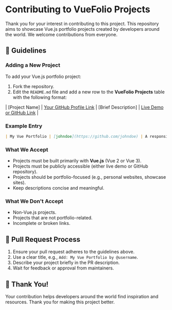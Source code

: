 # Contributing to VueFolio Projects

Thank you for your interest in contributing to this project. This repository aims to showcase Vue.js portfolio projects created by developers around the world. We welcome contributions from everyone.

## 📌 Guidelines

### Adding a New Project

To add your Vue.js portfolio project:

1. Fork the repository.
2. Edit the `README.md` file and add a new row to the **VueFolio Projects** table with the following format:

| [Project Name] | [Your GitHub Profile Link](https://github.com/your-username) | [Brief Description] | [Live Demo or GitHub Link](https://example.com) |

### Example Entry

```markdown
| My Vue Portfolio | [johndoe](https://github.com/johndoe) | A responsive portfolio built with Vue 3 and Tailwind CSS | [View Project](https://johndoe.github.io/portfolio) |
```

### What We Accept

- Projects must be built primarily with **Vue.js** (Vue 2 or Vue 3).
- Projects must be publicly accessible (either live demo or GitHub repository).
- Projects should be portfolio-focused (e.g., personal websites, showcase sites).
- Keep descriptions concise and meaningful.

### What We Don't Accept

- Non-Vue.js projects.
- Projects that are not portfolio-related.
- Incomplete or broken links.

## 🔄 Pull Request Process

1. Ensure your pull request adheres to the guidelines above.
2. Use a clear title, e.g., `Add: My Vue Portfolio by @username`.
3. Describe your project briefly in the PR description.
4. Wait for feedback or approval from maintainers.

## 🙏 Thank You!

Your contribution helps developers around the world find inspiration and resources. Thank you for making this project better.
